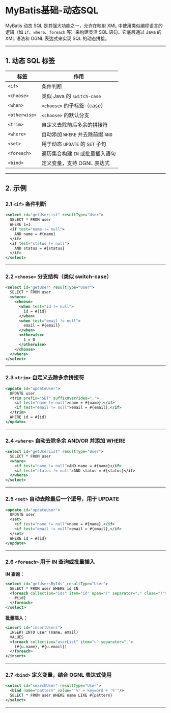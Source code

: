 # MyBatis基础-动态SQL

MyBatis 动态 SQL 是其强大功能之一，允许在映射 XML 中使用类似编程语言的逻辑（如 `if`、`where`、`foreach` 等）来构建灵活 SQL 语句。它底层通过 Java 的 XML 语法和 OGNL 表达式来实现 SQL 的动态拼接。

---

## 1. 动态 SQL 标签

| 标签            | 作用                       |
| ------------- | ------------------------ |
| `<if>`        | 条件判断                     |
| `<choose>`    | 类似 Java 的 `switch-case`  |
| `<when>`      | `<choose>` 的子标签（case）    |
| `<otherwise>` | `<choose>` 的默认分支         |
| `<trim>`      | 自定义去除前后多余的拼接符            |
| `<where>`     | 自动添加 `WHERE` 并去除前缀 `AND` |
| `<set>`       | 用于动态 `UPDATE` 的 `SET` 子句 |
| `<foreach>`   | 遍历集合构建 `IN` 或批量插入语句      |
| `<bind>`      | 定义变量，支持 OGNL 表达式         |

---

## 2. 示例

### 2.1 `<if>` 条件判断

```xml
<select id="getUserList" resultType="User">
  SELECT * FROM user
  WHERE 1=1
  <if test="name != null">
    AND name = #{name}
  </if>
  <if test="status != null">
    AND status = #{status}
  </if>
</select>
```

---

### 2.2 `<choose>` 分支结构（类似 switch-case）

```xml
<select id="getUser" resultType="User">
  SELECT * FROM user
  <where>
    <choose>
      <when test="id != null">
        id = #{id}
      </when>
      <when test="email != null">
        email = #{email}
      </when>
      <otherwise>
        1 = 0
      </otherwise>
    </choose>
  </where>
</select>
```

---

### 2.3 `<trim>` 自定义去除多余拼接符

```xml
<update id="updateUser">
  UPDATE user
  <trim prefix="SET" suffixOverrides=",">
    <if test="name != null">name = #{name},</if>
    <if test="email != null">email = #{email},</if>
  </trim>
  WHERE id = #{id}
</update>
```

---

### 2.4 `<where>` 自动去除多余 AND/OR 并添加 WHERE

```xml
<select id="getUserList" resultType="User">
  SELECT * FROM user
  <where>
    <if test="name != null">AND name = #{name}</if>
    <if test="status != null">AND status = #{status}</if>
  </where>
</select>
```

---

### 2.5 `<set>` 自动去除最后一个逗号，用于 UPDATE

```xml
<update id="updateUser">
  UPDATE user
  <set>
    <if test="name != null">name = #{name},</if>
    <if test="email != null">email = #{email},</if>
  </set>
  WHERE id = #{id}
</update>
```

---

### 2.6 `<foreach>` 用于 IN 查询或批量插入

**IN 查询：**

```xml
<select id="getUsersByIds" resultType="User">
  SELECT * FROM user WHERE id IN
  <foreach collection="ids" item="id" open="(" separator="," close=")">
    #{id}
  </foreach>
</select>
```

**批量插入：**

```xml
<insert id="insertUsers">
  INSERT INTO user (name, email)
  VALUES
  <foreach collection="userList" item="u" separator=",">
    (#{u.name}, #{u.email})
  </foreach>
</insert>
```

---

### 2.7 `<bind>` 定义变量，结合 OGNL 表达式使用

```xml
<select id="searchUser" resultType="User">
  <bind name="pattern" value="'%' + keyword + '%'"/>
  SELECT * FROM user WHERE name LIKE #{pattern}
</select>
```

---


